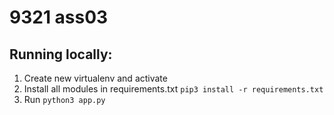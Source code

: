 # 9321 ass03
## Running locally:
1. Create new virtualenv and activate
2. Install all modules in requirements.txt ```pip3 install -r requirements.txt```
3. Run ```python3 app.py```
